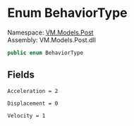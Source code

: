 # <a id="VM_Models_Post_BehaviorType"></a> Enum BehaviorType

Namespace: [VM.Models.Post](VM.Models.Post.md)  
Assembly: VM.Models.Post.dll  

```csharp
public enum BehaviorType
```

## Fields

`Acceleration = 2` 

`Displacement = 0` 

`Velocity = 1` 

